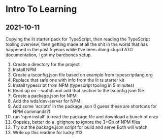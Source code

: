 # Intro To Learning
## 2021-10-11
Copying the lit starter pack for TypeScript, then reading the TypeScript tooling overview, then getting made at all the shit in the world that has happened in the past 5 years while I've been doing stupid ATO documentation, I got my barebones setup.

1. Create a directory for the project
1. Install NPM
1. Create a tsconfig.json file based on example from typescriptlang.org
1. Replace that safe one with info from the lit ts starter kit
1. Install typescript from NPM (typescript tooling in 5 minutes)
1. Read up on --watch and add that section to the tsconfig.json file
1. Create a package.json for NPM
1. Add the wds/dev-server for NPM
1. Add some 'scripts' in the package.json (I guess these are shortcuts for NPM commands?)
1. run 'npm install' to read the package file and download a bunch of crap
1. Oopsies, better do a .gitignore to ignore the 3+Gb of NPM files
1. Try out the package.json script for build and serve  Both will watch
1. Write up this readme for lucky #13
